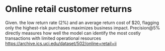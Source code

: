 # Online retail customer returns

Given.  the low return rate (2%) and an average return cost of $20, flagging only the highest-risk purchases maximizes business impact. Precision@5% directly measures how well the model can identify the most costly transactions with limited operational resources
https://archive.ics.uci.edu/dataset/502/online+retail+ii
